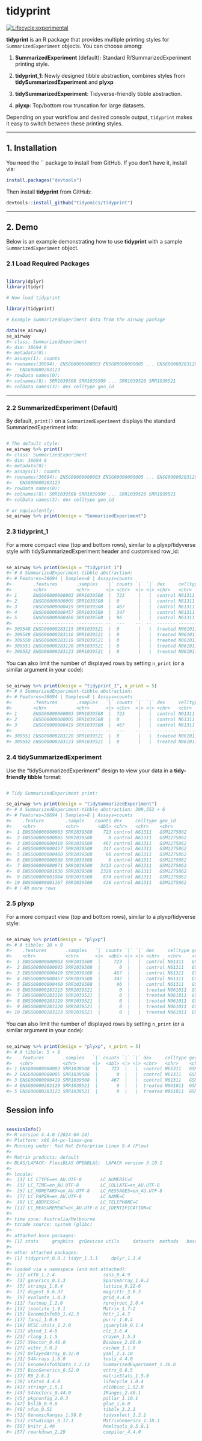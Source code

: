 tidyprint
================

<!-- badges: start -->

[![Lifecycle:experimental](https://lifecycle.r-lib.org/articles/figures/lifecycle-experimental.svg)](https://lifecycle.r-lib.org/articles/stages.html#experimental)

<!-- badges: end -->

**tidyprint** is an R package that provides multiple printing styles for
`SummarizedExperiment` objects. You can choose among:

1.  **SummarizedExperiment** (default): Standard R/SummarizedExperiment
    printing style.

2.  **tidyprint_1**: Newly designed tibble abstraction, combines styles
    from **tidySummarizedExperiment** and **plyxp**

3.  **tidySummarizedExperiment**: Tidyverse-friendly tibble abstraction.

4.  **plyxp**: Top/bottom row truncation for large datasets.

Depending on your workflow and desired console output, `tidyprint` makes
it easy to switch between these printing styles.

------------------------------------------------------------------------

## 1. Installation

You need the \`\` package to install from GitHub. If you don’t have it,
install via:

``` r
install.packages("devtools")
```

Then install **tidyprint** from GitHub:

``` r
devtools::install_github("tidyomics/tidyprint")
```

------------------------------------------------------------------------

## 2. Demo

Below is an example demonstrating how to use **tidyprint** with a sample
`SummarizedExperiment` object.

### 2.1 Load Required Packages

``` r

library(dplyr)
library(tidyr)

# Now load tidyprint

library(tidyprint)

# Example SummarizedExperiment data from the airway package

data(se_airway)
se_airway
#> class: SummarizedExperiment 
#> dim: 38694 8 
#> metadata(0):
#> assays(1): counts
#> rownames(38694): ENSG00000000003 ENSG00000000005 ... ENSG00000283120
#>   ENSG00000283123
#> rowData names(0):
#> colnames(8): SRR1039508 SRR1039509 ... SRR1039520 SRR1039521
#> colData names(3): dex celltype geo_id
```

------------------------------------------------------------------------

### 2.2 **SummarizedExperiment** (Default)

By default, `print()` on a `SummarizedExperiment` displays the standard
SummarizedExperiment info:

``` r

# The default style:
se_airway %>% print()
#> class: SummarizedExperiment 
#> dim: 38694 8 
#> metadata(0):
#> assays(1): counts
#> rownames(38694): ENSG00000000003 ENSG00000000005 ... ENSG00000283120
#>   ENSG00000283123
#> rowData names(0):
#> colnames(8): SRR1039508 SRR1039509 ... SRR1039520 SRR1039521
#> colData names(3): dex celltype geo_id
```

``` r
# or equivalently:
se_airway %>% print(design = "SummarizedExperiment")
```

### 2.3 **tidyprint_1**

For a more compact view (top and bottom rows), similar to a
plyxp/tidyverse style with tidySummarizedExperiment header and
customised row_id:

``` r

se_airway %>% print(design = "tidyprint_1")
#> # A SummarizedExperiment-tibble abstraction:
#> # Features=38694 | Samples=8 | Assays=counts
#>        .features       .samples   `|` counts `|` `|` dex     celltype geo_id    
#>        <chr>           <chr>      <|> <chr>  <|> <|> <chr>   <chr>    <chr>     
#> 1      ENSG00000000003 SRR1039508  |  723     |   |  control N61311   GSM1275862
#> 2      ENSG00000000005 SRR1039508  |  0       |   |  control N61311   GSM1275862
#> 3      ENSG00000000419 SRR1039508  |  467     |   |  control N61311   GSM1275862
#> 4      ENSG00000000457 SRR1039508  |  347     |   |  control N61311   GSM1275862
#> 5      ENSG00000000460 SRR1039508  |  96      |   |  control N61311   GSM1275862
#>        --------------- ---------- --  ---    --  --  ------- -------  ----------
#> 309548 ENSG00000283115 SRR1039521  |  0       |   |  treated N061011  GSM1275875
#> 309549 ENSG00000283116 SRR1039521  |  0       |   |  treated N061011  GSM1275875
#> 309550 ENSG00000283119 SRR1039521  |  0       |   |  treated N061011  GSM1275875
#> 309551 ENSG00000283120 SRR1039521  |  0       |   |  treated N061011  GSM1275875
#> 309552 ENSG00000283123 SRR1039521  |  0       |   |  treated N061011  GSM1275875
```

You can also limit the number of displayed rows by setting `n_print` (or
a similar argument in your code):

``` r

se_airway %>% print(design = "tidyprint_1", n_print = 5)
#> # A SummarizedExperiment-tibble abstraction:
#> # Features=38694 | Samples=8 | Assays=counts
#>        .features       .samples   `|` counts `|` `|` dex     celltype geo_id    
#>        <chr>           <chr>      <|> <chr>  <|> <|> <chr>   <chr>    <chr>     
#> 1      ENSG00000000003 SRR1039508  |  723     |   |  control N61311   GSM1275862
#> 2      ENSG00000000005 SRR1039508  |  0       |   |  control N61311   GSM1275862
#> 3      ENSG00000000419 SRR1039508  |  467     |   |  control N61311   GSM1275862
#>        --------------- ---------- --  ---    --  --  ------- -------  ----------
#> 309551 ENSG00000283120 SRR1039521  |  0       |   |  treated N061011  GSM1275875
#> 309552 ENSG00000283123 SRR1039521  |  0       |   |  treated N061011  GSM1275875
```

### 2.4 **tidySummarizedExperiment**

Use the “tidySummarizedExperiment” design to view your data in a
**tidy-friendly tibble** format:

``` r

# Tidy SummarizedExperiment print:

se_airway %>% print(design = "tidySummarizedExperiment")
#> # A SummarizedExperiment-tibble abstraction: 309,552 × 6
#> # Features=38694 | Samples=8 | Assays=counts
#>    .feature        .sample    counts dex     celltype geo_id    
#>    <chr>           <chr>       <dbl> <chr>   <chr>    <chr>     
#>  1 ENSG00000000003 SRR1039508    723 control N61311   GSM1275862
#>  2 ENSG00000000005 SRR1039508      0 control N61311   GSM1275862
#>  3 ENSG00000000419 SRR1039508    467 control N61311   GSM1275862
#>  4 ENSG00000000457 SRR1039508    347 control N61311   GSM1275862
#>  5 ENSG00000000460 SRR1039508     96 control N61311   GSM1275862
#>  6 ENSG00000000938 SRR1039508      0 control N61311   GSM1275862
#>  7 ENSG00000000971 SRR1039508   3413 control N61311   GSM1275862
#>  8 ENSG00000001036 SRR1039508   2328 control N61311   GSM1275862
#>  9 ENSG00000001084 SRR1039508    670 control N61311   GSM1275862
#> 10 ENSG00000001167 SRR1039508    426 control N61311   GSM1275862
#> # ℹ 40 more rows
```

### 2.5 **plyxp**

For a more compact view (top and bottom rows), similar to a
plyxp/tidyverse style:

``` r

se_airway %>% print(design = "plyxp")
#> # A tibble: 10 × 9
#>    .features       .samples   `|` counts `|` `|` dex     celltype geo_id    
#>    <chr>           <chr>      <|>  <dbl> <|> <|> <chr>   <chr>    <chr>     
#>  1 ENSG00000000003 SRR1039508  |     723  |   |  control N61311   GSM1275862
#>  2 ENSG00000000005 SRR1039508  |       0  |   |  control N61311   GSM1275862
#>  3 ENSG00000000419 SRR1039508  |     467  |   |  control N61311   GSM1275862
#>  4 ENSG00000000457 SRR1039508  |     347  |   |  control N61311   GSM1275862
#>  5 ENSG00000000460 SRR1039508  |      96  |   |  control N61311   GSM1275862
#>  6 ENSG00000283115 SRR1039521  |       0  |   |  treated N061011  GSM1275875
#>  7 ENSG00000283116 SRR1039521  |       0  |   |  treated N061011  GSM1275875
#>  8 ENSG00000283119 SRR1039521  |       0  |   |  treated N061011  GSM1275875
#>  9 ENSG00000283120 SRR1039521  |       0  |   |  treated N061011  GSM1275875
#> 10 ENSG00000283123 SRR1039521  |       0  |   |  treated N061011  GSM1275875
```

You can also limit the number of displayed rows by setting `n_print` (or
a similar argument in your code):

``` r

se_airway %>% print(design = "plyxp", n_print = 5)
#> # A tibble: 5 × 9
#>   .features       .samples   `|` counts `|` `|` dex     celltype geo_id    
#>   <chr>           <chr>      <|>  <dbl> <|> <|> <chr>   <chr>    <chr>     
#> 1 ENSG00000000003 SRR1039508  |     723  |   |  control N61311   GSM1275862
#> 2 ENSG00000000005 SRR1039508  |       0  |   |  control N61311   GSM1275862
#> 3 ENSG00000000419 SRR1039508  |     467  |   |  control N61311   GSM1275862
#> 4 ENSG00000283120 SRR1039521  |       0  |   |  treated N061011  GSM1275875
#> 5 ENSG00000283123 SRR1039521  |       0  |   |  treated N061011  GSM1275875
```

## Session info

``` r

sessionInfo()
#> R version 4.4.0 (2024-04-24)
#> Platform: x86_64-pc-linux-gnu
#> Running under: Red Hat Enterprise Linux 9.4 (Plow)
#> 
#> Matrix products: default
#> BLAS/LAPACK: FlexiBLAS OPENBLAS;  LAPACK version 3.10.1
#> 
#> locale:
#>  [1] LC_CTYPE=en_AU.UTF-8       LC_NUMERIC=C              
#>  [3] LC_TIME=en_AU.UTF-8        LC_COLLATE=en_AU.UTF-8    
#>  [5] LC_MONETARY=en_AU.UTF-8    LC_MESSAGES=en_AU.UTF-8   
#>  [7] LC_PAPER=en_AU.UTF-8       LC_NAME=C                 
#>  [9] LC_ADDRESS=C               LC_TELEPHONE=C            
#> [11] LC_MEASUREMENT=en_AU.UTF-8 LC_IDENTIFICATION=C       
#> 
#> time zone: Australia/Melbourne
#> tzcode source: system (glibc)
#> 
#> attached base packages:
#> [1] stats     graphics  grDevices utils     datasets  methods   base     
#> 
#> other attached packages:
#> [1] tidyprint_0.0.1 tidyr_1.3.1     dplyr_1.1.4    
#> 
#> loaded via a namespace (and not attached):
#>  [1] utf8_1.2.4                  sass_0.4.9                 
#>  [3] generics_0.1.3              SparseArray_1.6.2          
#>  [5] stringi_1.8.4               lattice_0.22-6             
#>  [7] digest_0.6.37               magrittr_2.0.3             
#>  [9] evaluate_1.0.3              grid_4.4.0                 
#> [11] fastmap_1.2.0               rprojroot_2.0.4            
#> [13] jsonlite_1.9.1              Matrix_1.7-2               
#> [15] GenomeInfoDb_1.42.3         httr_1.4.7                 
#> [17] fansi_1.0.6                 purrr_1.0.4                
#> [19] UCSC.utils_1.2.0            jquerylib_0.1.4            
#> [21] abind_1.4-8                 cli_3.6.4                  
#> [23] rlang_1.1.5                 crayon_1.5.3               
#> [25] XVector_0.46.0              Biobase_2.66.0             
#> [27] withr_3.0.2                 cachem_1.1.0               
#> [29] DelayedArray_0.32.0         yaml_2.3.10                
#> [31] S4Arrays_1.6.0              tools_4.4.0                
#> [33] GenomeInfoDbData_1.2.13     SummarizedExperiment_1.36.0
#> [35] BiocGenerics_0.52.0         vctrs_0.6.5                
#> [37] R6_2.6.1                    matrixStats_1.5.0          
#> [39] stats4_4.4.0                lifecycle_1.0.4            
#> [41] stringr_1.5.1               zlibbioc_1.52.0            
#> [43] S4Vectors_0.44.0            IRanges_2.40.1             
#> [45] pkgconfig_2.0.3             pillar_1.10.1              
#> [47] bslib_0.9.0                 glue_1.8.0                 
#> [49] xfun_0.51                   tibble_3.2.1               
#> [51] GenomicRanges_1.58.0        tidyselect_1.2.1           
#> [53] rstudioapi_0.17.1           MatrixGenerics_1.18.1      
#> [55] knitr_1.49                  htmltools_0.5.8.1          
#> [57] rmarkdown_2.29              compiler_4.4.0
```
